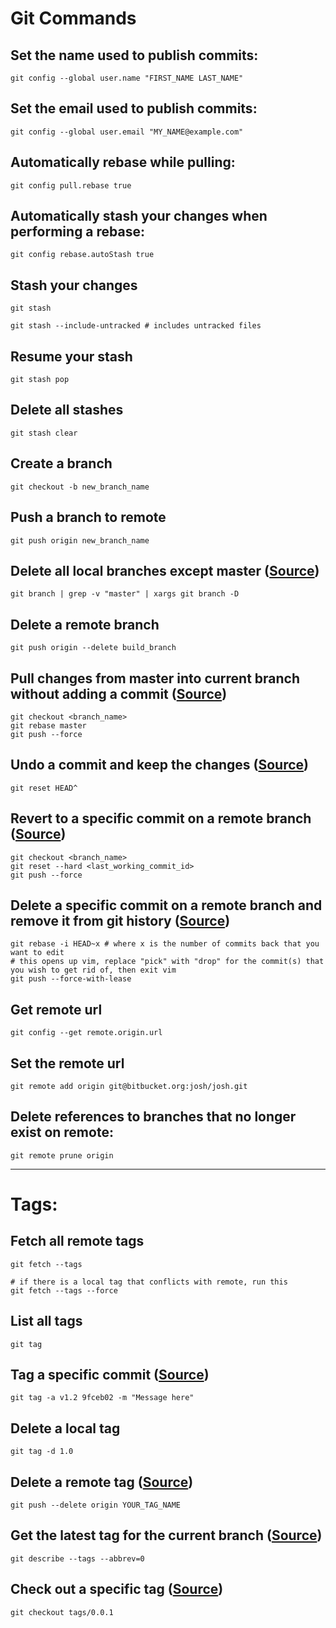 # Git Commands

## Set the name used to publish commits:
```
git config --global user.name "FIRST_NAME LAST_NAME"
```

## Set the email used to publish commits:
```
git config --global user.email "MY_NAME@example.com"
```

## Automatically rebase while pulling:
```
git config pull.rebase true
```

## Automatically stash your changes when performing a rebase:
```
git config rebase.autoStash true
```

## Stash your changes
```
git stash

git stash --include-untracked # includes untracked files
```

## Resume your stash
```
git stash pop
```

## Delete all stashes
```
git stash clear
```

## Create a branch
```
git checkout -b new_branch_name
```

## Push a branch to remote
```
git push origin new_branch_name
```

## Delete all local branches except master ([Source](https://stackoverflow.com/a/58139363))
```
git branch | grep -v "master" | xargs git branch -D
```

## Delete a remote branch
```
git push origin --delete build_branch
```

## Pull changes from master into current branch without adding a commit ([Source](https://stackoverflow.com/a/5340773))
```
git checkout <branch_name>
git rebase master
git push --force
```

## Undo a commit and keep the changes ([Source](https://stackoverflow.com/a/15772171))
```
git reset HEAD^
```

## Revert to a specific commit on a remote branch ([Source](https://stackoverflow.com/a/41726152))
```
git checkout <branch_name>
git reset --hard <last_working_commit_id>
git push --force
```

## Delete a specific commit on a remote branch and remove it from git history ([Source](https://stackoverflow.com/a/40926981))
```
git rebase -i HEAD~x # where x is the number of commits back that you want to edit
# this opens up vim, replace "pick" with "drop" for the commit(s) that you wish to get rid of, then exit vim
git push --force-with-lease
```

## Get remote url
```
git config --get remote.origin.url
```

## Set the remote url
```
git remote add origin git@bitbucket.org:josh/josh.git
```

## Delete references to branches that no longer exist on remote:
```
git remote prune origin
```
---

# Tags:

## Fetch all remote tags
```
git fetch --tags

# if there is a local tag that conflicts with remote, run this
git fetch --tags --force
```

## List all tags
```
git tag
```

## Tag a specific commit ([Source](https://stackoverflow.com/a/4404197))
```
git tag -a v1.2 9fceb02 -m "Message here"
```

## Delete a local tag
```
git tag -d 1.0
```

## Delete a remote tag ([Source](https://stackoverflow.com/a/12791414))
```
git push --delete origin YOUR_TAG_NAME
```

## Get the latest tag for the current branch ([Source](https://stackoverflow.com/a/12791414))
```
git describe --tags --abbrev=0
```

## Check out a specific tag ([Source](https://stackoverflow.com/a/35979751))
```
git checkout tags/0.0.1
```
